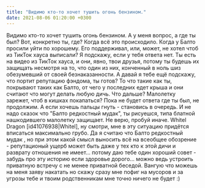 ```yaml
---
title: "Видимо кто-то хочет тушить огонь бензином."
date: 2021-08-06 01:20:00 +0300
---
```


Видимо кто-то хочет тушить огонь бензином.
А у меня вопрос, а где ты был? Вот, конкретно ты, где? Когда всё это происходило. Когда у Балто просили уйти по хорошему. Его поддерживал, или, может, не хотел чтоб из ТикТок хауса выписали? Я подскажу, если у тебя ответа нет. Ты есть на видео из ТикТок хауса, и они, явно, твои друзья, потому ты будешь их защищать несмотря на то, что один из них, конченный в ноль шиз обезумевший от своей безнаказанности. А давай я тебе ещё подскажу, что портит репутацию фэндома, ты готов? То что такие как ты, покрывают таких как Балто, от чего у последних едет крыша и они считают что могут делать любую дичь. Что дальше? Малолетку зарежет, чтоб в кишках покапаться? Пока не будет ответа где ты был, не продолжим. А если хочешь пальцы гнуть - становись в очередь. И не надо сказок что "Балто редкостный мудак", ты рисуешся, типа блатной нашкодившего малолетку защищает. Не верю, пробуй иначе.
Whitel Dragon
[id41076938|Whitel], ну смотри, мне в эту ситуацию придётся вписаться максимально грубо. Да я считаю что Балто редкостный мудак , но при этом какой смысл выносить всё на всеобщее обозрение - репутационый ущерб может быть даже у тех кто к этой дичи и разврату отношения не имеет… потому даю тебе один хороший совет - забудь про эту историю если здоровье дорого… можно ведь устроить приватную встречу с не менее приватной беседой. Вангую что можешь на меня заяву накатать но скажу сразу мне пофиг на мусоров и за угрозы тебе и твоим родственникам мне точно ничего не будет :)

